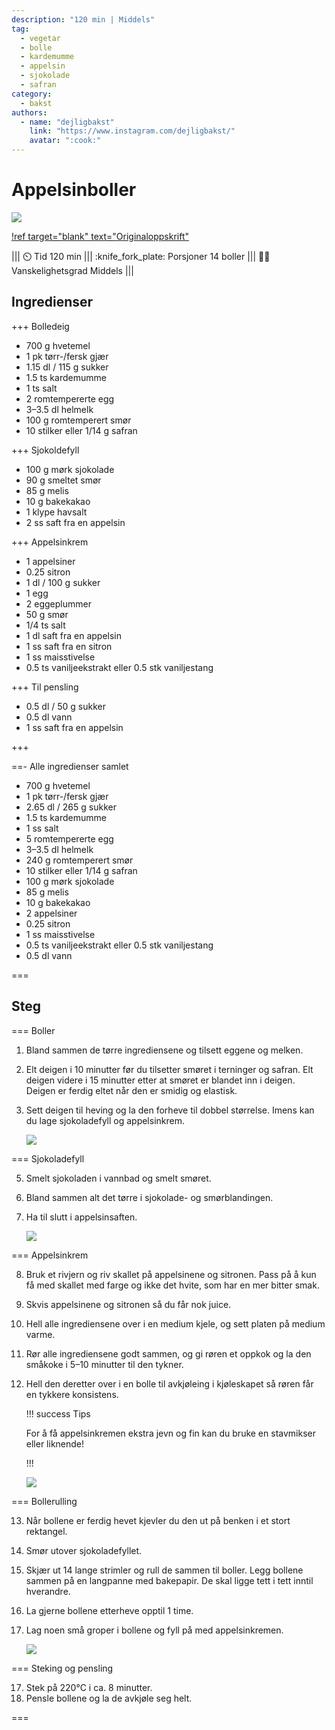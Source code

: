 ```yaml
---
description: "120 min | Middels"
tag:
  - vegetar
  - bolle
  - kardemumme
  - appelsin
  - sjokolade
  - safran
category:
  - bakst
authors:
  - name: "dejligbakst"
    link: "https://www.instagram.com/dejligbakst/"
    avatar: ":cook:"
---
```


# Appelsinboller

![](/static/appelsinboller/appelsinboller2.webp)

[!ref target="blank" text="Originaloppskrift"](https://www.instagram.com/reel/C5LxtXhKBI0/?utm_source=ig_web_copy_link&igsh=MzRlODBiNWFlZA==)

<!-- dprint-ignore-start -->
||| :timer_clock: Tid
120 min
||| :knife_fork_plate: Porsjoner
14 boller
||| :cook: Vanskelighetsgrad
Middels
|||
<!-- dprint-ignore-end -->

## Ingredienser

+++ Bolledeig

- 700 g hvetemel
- 1 pk tørr-/fersk gjær
- 1.15 dl / 115 g sukker
- 1.5 ts kardemumme
- 1 ts salt
- 2 romtempererte egg
- 3–3.5 dl helmelk
- 100 g romtemperert smør
- 10 stilker eller 1/14 g safran

+++ Sjokoldefyll

- 100 g mørk sjokolade
- 90 g smeltet smør
- 85 g melis
- 10 g bakekakao
- 1 klype havsalt
- 2 ss saft fra en appelsin

+++ Appelsinkrem

- 1 appelsiner
- 0.25 sitron
- 1 dl / 100 g sukker
- 1 egg
- 2 eggeplummer
- 50 g smør
- 1/4 ts salt
- 1 dl saft fra en appelsin
- 1 ss saft fra en sitron
- 1 ss maisstivelse
- 0.5 ts vaniljeekstrakt eller 0.5 stk vaniljestang

+++ Til pensling

- 0.5 dl / 50 g sukker
- 0.5 dl vann
- 1 ss saft fra en appelsin

+++

==- Alle ingredienser samlet

- 700 g hvetemel
- 1 pk tørr-/fersk gjær
- 2.65 dl / 265 g sukker
- 1.5 ts kardemumme
- 1 ss salt
- 5 romtempererte egg
- 3–3.5 dl helmelk
- 240 g romtemperert smør
- 10 stilker eller 1/14 g safran
- 100 g mørk sjokolade
- 85 g melis
- 10 g bakekakao
- 2 appelsiner
- 0.25 sitron
- 1 ss maisstivelse
- 0.5 ts vaniljeekstrakt eller 0.5 stk vaniljestang
- 0.5 dl vann

===

## Steg

=== Boller

1. Bland sammen de tørre ingrediensene og tilsett eggene og melken.
2. Elt deigen i 10 minutter før du tilsetter smøret i terninger og safran. Elt deigen
   videre i 15 minutter etter at smøret er blandet inn i deigen. Deigen er ferdig eltet
   når den er smidig og elastisk.
3. Sett deigen til heving og la den forheve til dobbel størrelse. Imens kan du lage
   sjokoladefyll og appelsinkrem.

   ![](/static/appelsinboller/deig.webp)

=== Sjokoladefyll

5. Smelt sjokoladen i vannbad og smelt smøret.
6. Bland sammen alt det tørre i sjokolade- og smørblandingen.
7. Ha til slutt i appelsinsaften.

   ![](/static/appelsinboller/sjokoladefyll.webp)

=== Appelsinkrem

8. Bruk et rivjern og riv skallet på appelsinene og sitronen. Pass på å kun få med
   skallet med farge og ikke det hvite, som har en mer bitter smak.
9. Skvis appelsinene og sitronen så du får nok juice.
10. Hell alle ingrediensene over i en medium kjele, og sett platen på medium varme.
11. Rør alle ingrediensene godt sammen, og gi røren et oppkok og la den småkoke i 5–10
    minutter til den tykner.
12. Hell den deretter over i en bolle til avkjøleing i kjøleskapet så røren får en
    tykkere konsistens.

    !!! success Tips

    For å få appelsinkremen ekstra jevn og fin kan du bruke en stavmikser eller
    liknende!

    !!!

    ![](/static/appelsinboller/appelsinkrem.webp)

=== Bollerulling

13. Når bollene er ferdig hevet kjevler du den ut på benken i et stort rektangel.
14. Smør utover sjokoladefyllet.
15. Skjær ut 14 lange strimler og rull de sammen til boller. Legg bollene sammen på en
    langpanne med bakepapir. De skal ligge tett i tett inntil hverandre.
16. La gjerne bollene etterheve opptil 1 time.
17. Lag noen små groper i bollene og fyll på med appelsinkremen.

    ![](/static/appelsinboller/kjevlet-deig.webp)

=== Steking og pensling

17. Stek på 220°C i ca. 8 minutter.
18. Pensle bollene og la de avkjøle seg helt.

===

<script type="application/ld+json">
{
  "@context": "https://schema.org/",
  "@type": "Recipe",
  "name": "Appelsinboller",
  "image": "/static/appelsinboller/appelsinboller2.webp",
  "url": "https://www.instagram.com/reel/C5LxtXhKBI0/?utm_source=ig_web_copy_link&igsh=MzRlODBiNWFlZA==",
  "author": {
    "@type": "Person",
    "name": "dejligbakst",
    "url": "https://www.instagram.com/dejligbakst/"
  },
  "datePublished": "2024-05-30",
  "description": "120 min | Middels",
  "prepTime": "PT80M",
  "cookTime": "PT40M",
  "totalTime": "PT120M",
  "recipeYield": "14 boller",
  "recipeCategory": "Bakst",
  "recipeCuisine": "",
  "keywords": "boller, bakst, kardemomme, appelsin",
  "recipeIngredient": [
    "700 g hvetemel",
    "1 pk tørr eller fersk gjær",
    "2.65 dl / 265 g sukker",
    "1.5 ts kardemumme",
    "1 ss salt",
    "5 romtempererte egg",
    "3–3.5 dl helmelk",
    "240 g romtemperert smør",
    "10 stilker eller 1/14 g safran",
    "100 g mørk sjokolade",
    "85 g melis",
    "10 g bakekakao",
    "2 appelsiner",
    "0.25 sitron",
    "1 ss maisstivelse",
    "0.5 ts vaniljesukker eller 0.5 vaniljestang",
    "0.5 dl vann"
  ],
  "recipeInstructions": [
    {
      "@type": "HowToStep",
      "text": "Bland sammen de tørre ingrediensene og tilsett eggene og melken."
    },
    {
      "@type": "HowToStep",
      "text": "Elt deigen i 10 minutter før du tilsetter smøret i terninger og safran. Elt deigen videre i 15 minutter etter at smøret er blandet inn i deigen. Deigen er ferdig eltet når den er smidig og elastisk."
    },
    {
      "@type": "HowToStep",
      "text": "Sett deigen til heving og la den forheve til dobbel størrelse. Imens kan du lage sjokoladefyll og appelsinkrem."
    },
    {
      "@type": "HowToStep",
      "text": "Smelt sjokoladen i vannbad og smelt smøret."
    },
    {
      "@type": "HowToStep",
      "text": "Bland sammen alt det tørre i sjokolade- og smørblandingen."
    },
    {
      "@type": "HowToStep",
      "text": "Ha til slutt i appelsinsaften."
    },
    {
      "@type": "HowToStep",
      "text": "Bruk et rivjern og riv skallet på appelsinene og sitronen. Pass på å kun få med skallet med farge og ikke det hvite, som har en mer bitter smak."
    },
    {
      "@type": "HowToStep",
      "text": "Skvis appelsinene og sitronen så du får nok juice."
    },
    {
      "@type": "HowToStep",
      "text": "Hell alle ingrediensene over i en medium kjele, og sett platen på medium varme."
    },
    {
      "@type": "HowToStep",
      "text": "Rør alle ingrediensene godt sammen, og gi røren et oppkok og la den småkoke i 5–10 minutter til den tykner."
    },
    {
      "@type": "HowToStep",
      "text": "Hell den deretter over i en bolle til avkjøleing i kjøleskapet så røren får en tykkere konsistens. For å få appelsinkremen ekstra jevn og fin kan dun bruke en stavmikser eller liknende."
    },
    {
      "@type": "HowToStep",
      "text": "Når bollene er ferdig hevet kjevler du den ut på benken i et stort rektangel."
    },
    {
      "@type": "HowToStep",
      "text": "Smør utover sjokoladefyllet."
    },
    {
      "@type": "HowToStep",
      "text": "Skjær ut 14 lange strimler og rull de sammen til boller. Legg bollene sammen på en langpanne med bakepapir. De skal ligge tett i tett inntil hverandre."
    },
    {
      "@type": "HowToStep",
      "text": "La gjerne bollene etterheve opptil 1 time."
    },
    {
      "@type": "HowToStep",
      "text": "Lag noen små groper i bollene og fyll på med appelsinkremen."
    },
    {
      "@type": "HowToStep",
      "text": "Stek på 220°C i ca. 8 minutter."
    },
    {
      "@type": "HowToStep",
      "text": "Pensle bollene og la de avkjøle seg helt."
    }
  ]
}
</script>
